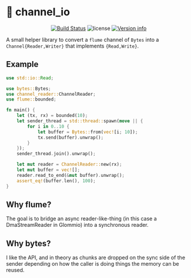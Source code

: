 # 📖 channel_io

<p align="center">
  <a href="https://github.com/sstadick/channel_io/actions?query=workflow%3ARust"><img src="https://github.com/sstadick/channel_io/workflows/Rust/badge.svg" alt="Build Status"></a>
  <img src="https://img.shields.io/crates/l/channel_io.svg" alt="license">
  <a href="https://crates.io/crates/channel_io"><img src="https://img.shields.io/crates/v/channel_io.svg?colorB=319e8c" alt="Version info"></a><br>
</p>

A small helper library to convert a `flume` channel of `Bytes` into a `Channel{Reader,Writer}` that implements `{Read,Write}`.

## Example

```rust
use std::io::Read;

use bytes::Bytes;
use channel_reader::ChannelReader;
use flume::bounded;

fn main() {
    let (tx, rx) = bounded(10);
    let sender_thread = std::thread::spawn(move || {
        for i in 0..10 {
            let buffer = Bytes::from(vec![i; 10]);
            tx.send(buffer).unwrap();
        }
    });
    sender_thread.join().unwrap();

    let mut reader = ChannelReader::new(rx);
    let mut buffer = vec![];
    reader.read_to_end(&mut buffer).unwrap();
    assert_eq!(buffer.len(), 100);
}
```

## Why flume?

The goal is to bridge an async reader-like-thing (in this case a DmaStreamReader in Glommio) into a synchronous reader.

## Why bytes?

I like the API, and in theory as chunks are dropped on the sync side of the sender depending on how the caller is doing things the
memory can be reused.
